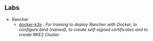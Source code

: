 ## Labs

- Rancher
    - [docker-k3s](rancher/docker-k3s.md) : _For training to deploy Rancher with Docker, to configure bind (named), to create self-signed certificates and to create RKE2 Cluster._
